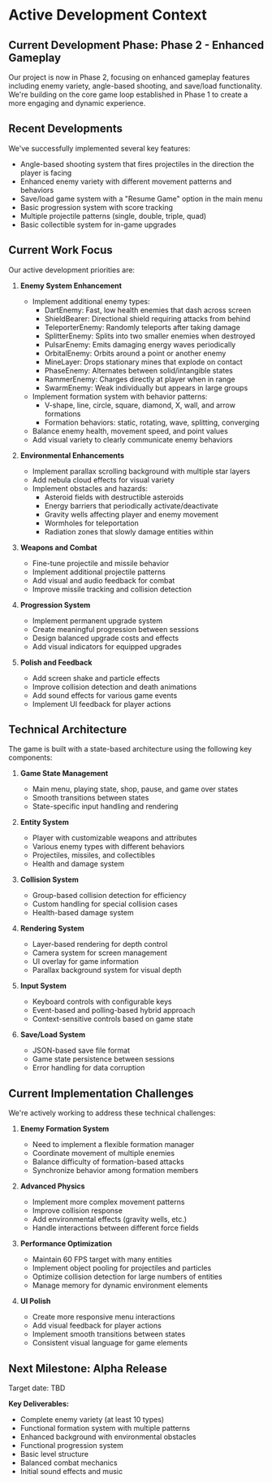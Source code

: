 # Active Development Context

## Current Development Phase: Phase 2 - Enhanced Gameplay

Our project is now in Phase 2, focusing on enhanced gameplay features including enemy variety, angle-based shooting, and save/load functionality. We're building on the core game loop established in Phase 1 to create a more engaging and dynamic experience.

## Recent Developments

We've successfully implemented several key features:
- Angle-based shooting system that fires projectiles in the direction the player is facing
- Enhanced enemy variety with different movement patterns and behaviors
- Save/load game system with a "Resume Game" option in the main menu
- Basic progression system with score tracking
- Multiple projectile patterns (single, double, triple, quad)
- Basic collectible system for in-game upgrades

## Current Work Focus

Our active development priorities are:

1. **Enemy System Enhancement**
   - Implement additional enemy types:
     - DartEnemy: Fast, low health enemies that dash across screen
     - ShieldBearer: Directional shield requiring attacks from behind
     - TeleporterEnemy: Randomly teleports after taking damage
     - SplitterEnemy: Splits into two smaller enemies when destroyed
     - PulsarEnemy: Emits damaging energy waves periodically
     - OrbitalEnemy: Orbits around a point or another enemy
     - MineLayer: Drops stationary mines that explode on contact
     - PhaseEnemy: Alternates between solid/intangible states
     - RammerEnemy: Charges directly at player when in range
     - SwarmEnemy: Weak individually but appears in large groups
   - Implement formation system with behavior patterns:
     - V-shape, line, circle, square, diamond, X, wall, and arrow formations
     - Formation behaviors: static, rotating, wave, splitting, converging
   - Balance enemy health, movement speed, and point values
   - Add visual variety to clearly communicate enemy behaviors

2. **Environmental Enhancements**
   - Implement parallax scrolling background with multiple star layers
   - Add nebula cloud effects for visual variety
   - Implement obstacles and hazards:
     - Asteroid fields with destructible asteroids
     - Energy barriers that periodically activate/deactivate
     - Gravity wells affecting player and enemy movement
     - Wormholes for teleportation
     - Radiation zones that slowly damage entities within

3. **Weapons and Combat**
   - Fine-tune projectile and missile behavior
   - Implement additional projectile patterns
   - Add visual and audio feedback for combat
   - Improve missile tracking and collision detection

4. **Progression System**
   - Implement permanent upgrade system
   - Create meaningful progression between sessions
   - Design balanced upgrade costs and effects
   - Add visual indicators for equipped upgrades

5. **Polish and Feedback**
   - Add screen shake and particle effects
   - Improve collision detection and death animations
   - Add sound effects for various game events
   - Implement UI feedback for player actions

## Technical Architecture

The game is built with a state-based architecture using the following key components:

1. **Game State Management**
   - Main menu, playing state, shop, pause, and game over states
   - Smooth transitions between states
   - State-specific input handling and rendering

2. **Entity System**
   - Player with customizable weapons and attributes
   - Various enemy types with different behaviors
   - Projectiles, missiles, and collectibles
   - Health and damage system

3. **Collision System**
   - Group-based collision detection for efficiency
   - Custom handling for special collision cases
   - Health-based damage system

4. **Rendering System**
   - Layer-based rendering for depth control
   - Camera system for screen management
   - UI overlay for game information
   - Parallax background system for visual depth

5. **Input System**
   - Keyboard controls with configurable keys
   - Event-based and polling-based hybrid approach
   - Context-sensitive controls based on game state

6. **Save/Load System**
   - JSON-based save file format
   - Game state persistence between sessions
   - Error handling for data corruption

## Current Implementation Challenges

We're actively working to address these technical challenges:

1. **Enemy Formation System**
   - Need to implement a flexible formation manager
   - Coordinate movement of multiple enemies
   - Balance difficulty of formation-based attacks
   - Synchronize behavior among formation members

2. **Advanced Physics**
   - Implement more complex movement patterns
   - Improve collision response
   - Add environmental effects (gravity wells, etc.)
   - Handle interactions between different force fields

3. **Performance Optimization**
   - Maintain 60 FPS target with many entities
   - Implement object pooling for projectiles and particles
   - Optimize collision detection for large numbers of entities
   - Manage memory for dynamic environment elements

4. **UI Polish**
   - Create more responsive menu interactions
   - Add visual feedback for player actions
   - Implement smooth transitions between states
   - Consistent visual language for game elements

## Next Milestone: Alpha Release

Target date: TBD

**Key Deliverables:**
- Complete enemy variety (at least 10 types)
- Functional formation system with multiple patterns
- Enhanced background with environmental obstacles
- Functional progression system
- Basic level structure
- Balanced combat mechanics
- Initial sound effects and music 